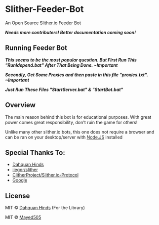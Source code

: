 # Slither-Feeder-Bot

An Open Source Slither.io Feeder Bot

***Needs more contributers! Better documentation coming soon!***

## Running Feeder Bot

***This seems to be the most popular question. But First Run This "RunIdepend.bat" After That Being Done. ~Important***

***Secondly, Get Some Proxies and then paste in this file "proxies.txt". ~Important***

***Just Run These Files "StartServer.bat" & "StartBot.bat"***

## Overview

The main reason behind this bot is for educational purposes. With great power comes great responsibility, don't ruin the game for others!

Unlike many other slither.io bots, this one does not require a browser and can be ran on your desktop/server with [Node.JS](http://nodejs.org) installed


## Special Thanks To:
- [Dahquan Hinds](https://github.com/dahquan)
- [iiegor/slither](https://github.com/iiegor/slither)
- [ClitherProject/Slither.io-Protocol](https://github.com/ClitherProject/Slither.io-Protocol)
- [Google](http://www.google.com)

## License

MIT © [Dahquan Hinds](https://github.com/dahquan)   (For the Library)

MIT © [Mayed505](https://github.com/mayed505)
